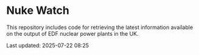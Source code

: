 # Nuke Watch

This repository includes code for retrieving the latest information available on the output of EDF nuclear power plants in the UK.

Last updated: 2025-07-22 08:25